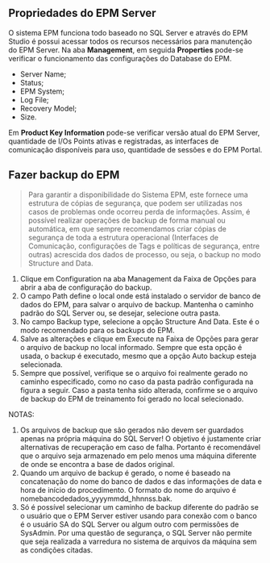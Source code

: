 ## Propriedades do EPM Server

O sistema EPM funciona todo baseado no SQL Server e através do EPM Studio é possui acessar todos os recursos necessários para manutenção do EPM Server. Na aba **Management**, em seguida **Properties** pode-se verificar o funcionamento das configurações do Database do EPM.

* Server Name;
* Status;
* EPM System;
* Log File;
* Recovery Model;
* Size.

Em **Product Key Information** pode-se verificar versão atual do EPM Server, quantidade de I/Os Points ativas e registradas, as interfaces de comunicação disponíveis para uso, quantidade de sessões e do EPM Portal.

## Fazer backup do EPM

> Para garantir a disponibilidade do Sistema EPM, este fornece uma estrutura de cópias de
segurança, que podem ser utilizadas nos casos de problemas onde ocorreu perda de
informações. Assim, é possível realizar operações de backup de forma manual ou
automática, em que sempre recomendamos criar cópias de segurança de toda a estrutura
operacional (Interfaces de Comunicação, configurações de Tags e políticas de segurança,
entre outras) acrescida dos dados de processo, ou seja, o backup no modo Structure and
Data.


1. Clique em Configuration na aba Management da Faixa de Opções para abrir a aba
de configuração do backup.
2. O campo Path define o local onde está instalado o servidor de banco de dados do EPM,
para salvar o arquivo de backup. Mantenha o caminho padrão do SQL Server ou, se
desejar, selecione outra pasta.
3. No campo Backup type, selecione a opção Structure And Data. Este é o modo
recomendado para os backups do EPM.
4. Salve as alterações e clique em Execute na Faixa de Opções para gerar o arquivo de
backup no local informado. Sempre que esta opção é usada, o backup é executado,
mesmo que a opção Auto backup esteja selecionada.
5. Sempre que possível, verifique se o arquivo foi realmente gerado no caminho
especificado, como no caso da pasta padrão configurada na figura a seguir. Caso a pasta
tenha sido alterada, confirme se o arquivo de backup do EPM de treinamento foi gerado
no local selecionado.

NOTAS:

1. Os arquivos de backup que são gerados não devem ser guardados apenas na própria
máquina do SQL Server! O objetivo é justamente criar alternativas de recuperação em
caso de falha. Portanto é recomendável que o arquivo seja armazenado em pelo
menos uma máquina diferente de onde se encontra a base de dados original.
2. Quando um arquivo de backup é gerado, o nome é baseado na concatenação do nome
do banco de dados e das informações de data e hora de início do procedimento. O
formato do nome do arquivo é nomebancodedados_yyyymmdd_hhnnss.bak.
3. Só é possível selecionar um caminho de backup diferente do padrão se o usuário que o
EPM Server estiver usando para conexão com o banco é o usuário SA do SQL Server
ou algum outro com permissões de SysAdmin. Por uma questão de segurança, o SQL
Server não permite que seja realizada a varredura no sistema de arquivos da máquina
sem as condições citadas.
